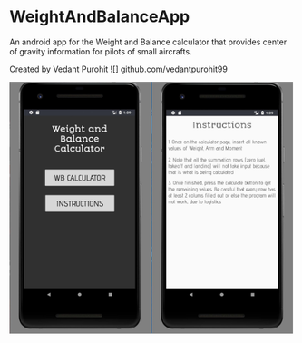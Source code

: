 # WeightAndBalanceApp
An android app for the Weight and Balance calculator that provides center of gravity information for pilots of small aircrafts.

Created by Vedant Purohit ![] github.com/vedantpurohit99

<img src="https://github.com/vedantpurohit99/WeightAndBalanceApp/blob/master/Images/Home%20Page.JPG" width="250" height="444"><img src="https://github.com/vedantpurohit99/WeightAndBalanceApp/blob/master/Images/Instructions%20Page.JPG" width="250" height="444">
